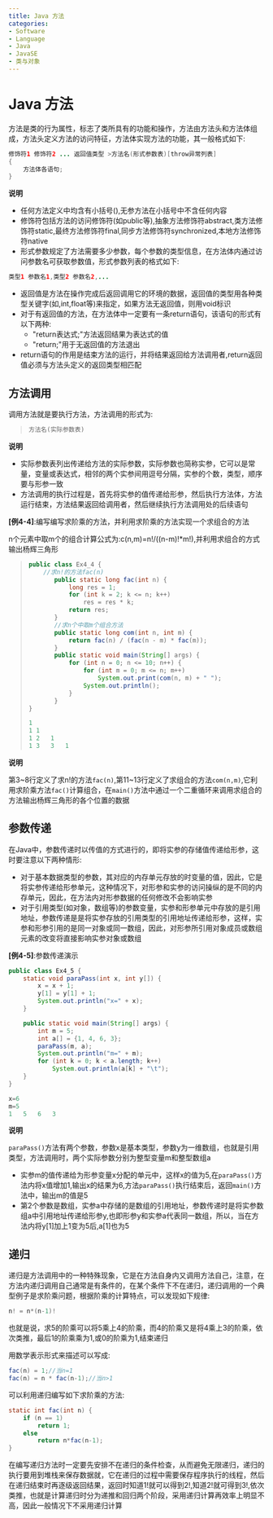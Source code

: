 ```yaml
---
title: Java 方法
categories:
- Software
- Language
- Java
- JavaSE
- 类与对象
---
```

# Java 方法
方法是类的行为属性，标志了类所具有的功能和操作，方法由方法头和方法体组成，方法头定义方法的访问特征，方法体实现方法的功能，其一般格式如下:
```java
修饰符1 修饰符2 ... 返回值类型 >方法名(形式参数表)[throw异常列表]
{
    方法体各语句;
}
```

**说明**

- 任何方法定义中均含有小括号(),无参方法在小括号中不含任何内容
- 修饰符包括方法的访问修饰符(如public等),抽象方法修饰符abstract,类方法修饰符static,最终方法修饰符final,同步方法修饰符synchronized,本地方法修饰符native
- 形式参数规定了方法需要多少参数，每个参数的类型信息，在方法体内通过访问参数名可获取参数值，形式参数列表的格式如下:

```java
类型1 参数名1,类型2 参数名2,...
```

- 返回值是方法在操作完成后返回调用它的环境的数据，返回值的类型用各种类型关键字(如,int,float等)来指定，如果方法无返回值，则用void标识
- 对于有返回值的方法，在方法体中一定要有一条return语句，该语句的形式有以下两种:
	- "return表达式;"方法返回结果为表达式的值
	- "return;"用于无返回值的方法退出
- return语句的作用是结束方法的运行，并将结果返回给方法调用者,return返回值必须与方法头定义的返回类型相匹配

## 方法调用

调用方法就是要执行方法，方法调用的形式为:

>```java
>方法名(实际参数表)
>```

**说明**

- 实际参数表列出传递给方法的实际参数，实际参数也简称实参，它可以是常量，变量或表达式，相邻的两个实参间用逗号分隔，实参的个数，类型，顺序要与形参一致
- 方法调用的执行过程是，首先将实参的值传递给形参，然后执行方法体，方法运行结束，方法结果返回给调用者，然后继续执行方法调用处的后续语句

**[例4-4]**:编写编写求阶乘的方法，并利用求阶乘的方法实现一个求组合的方法

n个元素中取m个的组合计算公式为:c(n,m)=n!/((n-m)!*m!),并利用求组合的方式输出杨辉三角形

> ```java
> public class Ex4_4 {
>     //求n!的方法fac(n)
>        public static long fac(int n) {
>            long res = 1;
>            for (int k = 2; k <= n; k++)
>                res = res * k;
>            return res;
>        }
>        //求n个中取m个组合方法
>        public static long com(int n, int m) {
>            return fac(n) / (fac(n - m) * fac(m));
>        }
>        public static void main(String[] args) {
>            for (int n = 0; n <= 10; n++) {
>                for (int m = 0; m <= n; m++)
>                    System.out.print(com(n, m) + " ");
>                System.out.println();
>            }
>        }
> }
>
> 1
> 1	1
> 1	2	1
> 1	3	3	1
> ```

**说明**

第3\~8行定义了求n!的方法`fac(n)`,第11\~13行定义了求组合的方法`com(n,m)`,它利用求阶乘方法`fac()`计算组合，在`main()`方法中通过一个二重循环来调用求组合的方法输出杨辉三角形的各个位置的数据

## 参数传递

在Java中，参数传递时以传值的方式进行的，即将实参的存储值传递给形参，这时要注意以下两种情形:
- 对于基本数据类型的参数，其对应的内存单元存放的时变量的值，因此，它是将实参传递给形参单元，这种情况下，对形参和实参的访问操纵的是不同的内存单元，因此，在方法内对形参数据的任何修改不会影响实参
- 对于引用类型(如对象，数组等)的参数变量，实参和形参单元中存放的是引用地址，参数传递是是将实参存放的引用类型的引用地址传递给形参，这样，实参和形参引用的是同一对象或同一数组，因此，对形参所引用对象成员或数组元素的改变将直接影响实参对象或数组

**[例4-5]**:参数传递演示

```java
public class Ex4_5 {
    static void paraPass(int x, int y[]) {
        x = x + 1;
        y[1] = y[1] + 1;
        System.out.println("x=" + x);
    }

    public static void main(String[] args) {
        int m = 5;
        int a[] = {1, 4, 6, 3};
        paraPass(m, a);
        System.out.println("m=" + m);
        for (int k = 0; k < a.length; k++)
            System.out.println(a[k] + "\t");
    }
}

x=6
m=5
1	5	6	3
```

**说明**

`paraPass()`方法有两个参数，参数x是基本类型，参数y为一维数组，也就是引用类型，方法调用时，两个实际参数分别为整型变量m和整型数组a

- 实参m的值传递给为形参变量x分配的单元中，这样x的值为5,在`paraPass()`方法内将x值增加1,输出x的结果为6,方法`paraPass()`执行结束后，返回`main()`方法中，输出m的值是5
- 第2个参数是数组，实参a中存储的是数组的引用地址，参数传递时是将实参数组a中引用地址传递给形参y,也即形参y和实参a代表同一数组，所以，当在方法内将y[1]加上1变为5后,a[1]也为5

## 递归

递归是方法调用中的一种特殊现象，它是在方法自身内又调用方法自己，注意，在方法内递归调用自己通常是有条件的，在某个条件下不在递归，递归调用的一个典型例子是求阶乘问题，根据阶乘的计算特点，可以发现如下规律:

```java
n! = n*(n-1)!
```

也就是说，求5的阶乘可以将5乘上4的阶乘，而4的阶乘又是将4乘上3的阶乘，依次类推，最后1的阶乘乘为1,或0的阶乘为1,结束递归

用数学表示形式来描述可以写成:

```java
fac(n) = 1;//当n=1
fac(n) = n * fac(n-1);//当n>1
```

可以利用递归编写如下求阶乘的方法:

```java
static int fac(int n) {
    if (n == 1)
        return 1;
    else
        return n*fac(n-1);
}
```

在编写递归方法时一定要先安排不在递归的条件检查，从而避免无限递归，递归的执行要用到堆栈来保存数据就，它在递归的过程中需要保存程序执行的线程，然后在递归结束时再逐级返回结果，返回时知道1!就可以得到2!,知道2!就可得到3!,依次类推，也就是计算递归时分为递推和回归两个阶段，采用递归计算再效率上明显不高，因此一般情况下不采用递归计算